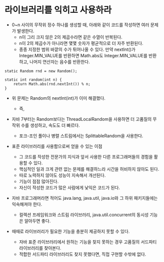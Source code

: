 # 라이브러리를 익히고 사용하라

* 0~n 사이의 무작위 정수 하나를 생성할 때, 아래와 같이 코드를 작성하면 여러 문제가 발생한다.
  * n이 그리 크지 않은 2의 제곱수라면 같은 수열이 반복된다.
  * n이 2의 제곱수가 아니라면 몇몇 숫자가 평균적으로 더 자주 반환된다.
  * 종종 지정한 범위 바깥의 수가 튀어나올 수 있다. 만약 nextInt()가 Integer.MIN_VALUE를 반환하면 Math.abs도 Integer.MIN_VALUE를 반환하고, 나머지 연산자는 음수를 반환한다.

```
static Random rnd = new Random();

static int random(int n) {
    return Math.abs(rnd.nextInt()) % n;
}
```

* 위 문제는 Random의 nextInt(int)가 이미 해결했다.
  * 즉, 
  
* 자바 7부터는 Random보다는 ThreadLocalRandom을 사용하면 더 고품질의 무작위 수를 생성하고, 속도도 더 빠르다.
  * 포크-조인 풀이나 병렬 스트림에서는 SplittableRandom을 사용한다.

* 표준 라이브러리를 사용함으로써 얻을 수 있는 이점
  * 그 코드를 작성한 전문가의 지식과 앞서 사용한 다른 프로그래머들의 경험을 활용할 수 있다.
  * 핵심적인 일과 크게 관련 없는 문제를 해결하느라 시간을 허비하지 않아도 된다.
  * 따로 노력하지 않아도 성능이 지속해서 개선된다.
  * 기능이 점점 많아진다.
  * 자신이 작성한 코드가 많은 사람에게 낯익은 코드가 된다.
  
* 자바 프로그래머라면 적어도 java.lang, java.util, java.io와 그 하위 패키지들에는 익숙해져야 한다.
  * 컬렉션 프레임워크와 스트림 라이브러리, java.util.concurrent의 동시성 기능은 알아두면 좋다.

* 때때로 라이브러리가 필요한 기능을 충분히 제공하지 못할 수 있다.
  * 자바 표준 라이브러리에서 원하는 기능을 찾지 못하는 경우 고품질의 서드파티 라이브러리를 찾아본다.
  * 적합한 서드파티 라이브러리도 찾지 못했다면, 직접 구현할 수밖에 없다.  